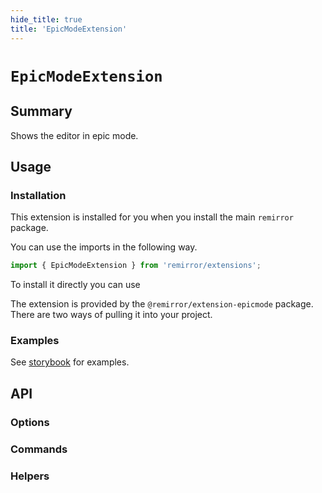 ```yaml
---
hide_title: true
title: 'EpicModeExtension'
---
```


# `EpicModeExtension`

## Summary

Shows the editor in epic mode.

## Usage

### Installation

This extension is installed for you when you install the main `remirror` package.

You can use the imports in the following way.

```ts
import { EpicModeExtension } from 'remirror/extensions';
```

To install it directly you can use

The extension is provided by the `@remirror/extension-epicmode` package. There are two ways of pulling it into your project.

### Examples

See [storybook](https://remirror.vercel.app/?path=/story/extensions-epicmode--basic) for examples.

## API

### Options

### Commands

### Helpers
